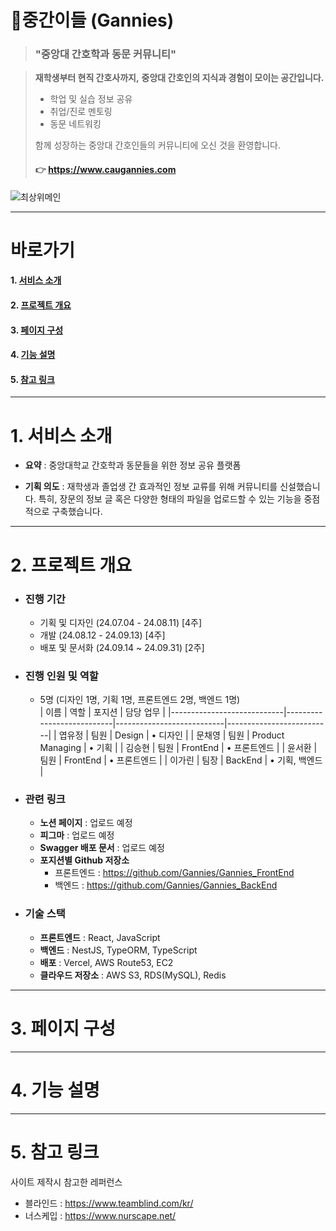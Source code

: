 # 💉중간이들 (Gannies)

> ### **"중앙대 간호학과 동문 커뮤니티"**

> **재학생부터 현직 간호사까지,**
> **중앙대 간호인의 지식과 경험이 모이는 공간입니다.**
>
> - 학업 및 실습 정보 공유
> - 취업/진로 멘토링
> - 동문 네트워킹
>
> 함께 성장하는 중앙대 간호인들의 커뮤니티에 오신 것을 환영합니다.
> 
> #### 👉 <b>https://www.caugannies.com</b>

![최상위메인](https://github.com/user-attachments/assets/ec5145e3-660b-4a1e-aaf3-e655b53404ab)

---

# 바로가기

#### 1. [서비스 소개](https://github.com/Gannies/.github/tree/main/profile#1-서비스-소개)
#### 2. [프로젝트 개요](https://github.com/Gannies/.github/tree/main/profile#2-프로젝트-개요)
#### 3. [페이지 구성](https://github.com/Gannies/.github/tree/main/profile#3-페이지-구성)
#### 4. [기능 설명](https://github.com/Gannies/.github/tree/main/profile#4-기능-설명)
#### 5. [참고 링크](https://github.com/Gannies/.github/tree/main/profile#5-참고-링크)

---

# 1. 서비스 소개

- <b>요약</b> : 중앙대학교 간호학과 동문들을 위한 정보 공유 플랫폼

- <b>기획 의도</b> : 재학생과 졸업생 간 효과적인 정보 교류를 위해 커뮤니티를 신설했습니다. 특히, 장문의 정보 글 혹은 다양한 형태의 파일을 업로드할 수 있는 기능을 중점적으로 구축했습니다.

---

# 2. 프로젝트 개요

- ### 진행 기간 <br>

  - 기획 및 디자인 (24.07.04 - 24.08.11) [4주]<br>
  - 개발 (24.08.12 - 24.09.13) [4주]<br>
  - 배포 및 문서화 (24.09.14 ~ 24.09.31) [2주]<br>

- ### 진행 인원 및 역할 <br>

  - 5명 (디자인 1명, 기획 1명, 프론트엔드 2명, 백엔드 1명)<br>
    | 이름 | 역할 | 포지션 | 담당 업무 |
    |----------------------------|---------------------------|---------------------------|--------------------------|
    | 엽유정 | 팀원 | Design | • 디자인 |
    | 문채영 | 팀원 | Product Managing | • 기획 |
    | 김승현 | 팀원 | FrontEnd | • 프론트엔드 |
    | 윤서환 | 팀원 | FrontEnd | • 프론트엔드 |
    | 이가린 | 팀장 | BackEnd | • 기획, 백엔드 |

- ### 관련 링크

  - <b>노션 페이지</b> : 업로드 예정<br>
  - <b>피그마</b> : 업로드 예정
  - <b>Swagger 배포 문서</b> : 업로드 예정
  - <b>포지션별 Github 저장소</b>
    - 프론트엔드 : https://github.com/Gannies/Gannies_FrontEnd
    - 백엔드 : https://github.com/Gannies/Gannies_BackEnd

- ### 기술 스택
  - <b>프론트엔드</b> : React, JavaScript
  - <b>백엔드</b> : NestJS, TypeORM, TypeScript
  - <b>배포</b> : Vercel, AWS Route53, EC2
  - <b>클라우드 저장소</b> : AWS S3, RDS(MySQL), Redis

---

# 3. 페이지 구성

---

# 4. 기능 설명

---

# 5. 참고 링크

사이트 제작시 참고한 레퍼런스
- 블라인드 : https://www.teamblind.com/kr/
- 너스케입 : https://www.nurscape.net/
